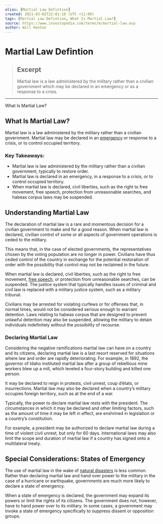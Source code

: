 ```yaml
---
alias: [Martial Law Defintion]
created: 2021-03-02T22:01:10 (UTC +11:00)
tags: [Martial Law Defintion, What Is Martial Law?]
source: https://www.investopedia.com/terms/m/martial-law.asp
author: Will Kenton
---
```


# Martial Law Defintion

> ## Excerpt
> Martial law is a law administered by the military rather than a civilian government which may be declared in an emergency or as a response to a crisis.

---

What Is Martial Law?
## What Is Martial Law?

Martial law is a law administered by the military rather than a civilian government. Martial law may be declared in an [emergency](https://www.investopedia.com/terms/e/emergency_fund.asp) or response to a crisis, or to control occupied territory.

### Key Takeaways:

-   Martial law is law administered by the military rather than a civilian government, typically to restore order.
-   Martial law is declared in an emergency, in a response to a crisis, or to control occupied territory.
-   When martial law is declared, civil liberties, such as the right to free movement, free speech, protection from unreasonable searches, and habeas corpus laws may be suspended.

## Understanding Martial Law

The declaration of martial law is a rare and momentous decision for a civilian government to make and for a good reason. When martial law is declared, civilian control of some or all aspects of government operations is ceded to the military.

This means that, in the case of elected governments, the representatives chosen by the voting population are no longer in power. Civilians have thus ceded control of the country in exchange for the potential restoration of order with the possibility that control may not be reclaimed in the future.

When martial law is declared, civil liberties, such as the right to free movement, [free speech](https://www.investopedia.com/terms/f/first-amendment.asp), or protection from unreasonable searches, can be suspended. The justice system that typically handles issues of criminal and civil law is replaced with a military justice system, such as a military tribunal.

Civilians may be arrested for violating curfews or for offenses that, in normal times, would not be considered serious enough to warrant detention. Laws relating to habeas corpus that are designed to prevent unlawful detention may also be suspended, allowing the military to detain individuals indefinitely without the possibility of recourse.

### Declaring Martial Law

Considering the negative ramifications martial law can have on a country and its citizens, declaring martial law is a last resort reserved for situations where law and order are rapidly deteriorating. For example, in 1892, the governor of Idaho instituted martial law after a group of rebellious mine workers blew up a mill, which leveled a four-story building and killed one person.

It may be declared to reign in protests, civil unrest, coup d’états, or insurrections. Martial law may also be declared when a country’s military occupies foreign territory, such as at the end of a war.

Typically, the power to declare martial law rests with the president. The circumstances in which it may be declared and other limiting factors, such as the amount of time it may be left in effect, are enshrined in legislation or a country’s constitution.

For example, a president may be authorized to declare martial law during a time of violent civil unrest, but only for 60 days. International laws may also limit the scope and duration of martial law if a country has signed onto a multilateral treaty.

## Special Considerations: States of Emergency

The use of martial law in the wake of [natural disasters](https://www.investopedia.com/financial-edge/0311/the-financial-effects-of-a-natural-disaster.aspx) is less common. Rather than declaring martial law and hand over power to the military in the case of a hurricane or earthquake, governments are much more likely to declare a state of emergency.

When a state of emergency is declared, the government may expand its powers or limit the rights of its citizens. The government does not, however, have to hand power over to its military. In some cases, a government may invoke a state of emergency specifically to suppress dissent or opposition groups.
